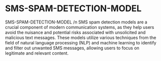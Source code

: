 # SMS-SPAM-DETECTION-MODEL
SMS-SPAM-DETECTION-MODEL /n
SMS spam detection models are a crucial component of modern communication systems, as they help users avoid the nuisance and potential risks associated with unsolicited and malicious text messages. These models utilize various techniques from the field of natural language processing (NLP) and machine learning to identify and filter out unwanted SMS messages, allowing users to focus on legitimate and relevant content.
